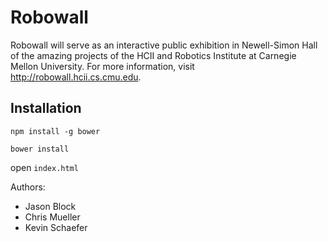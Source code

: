 # Robowall

Robowall will serve as an interactive public exhibition in Newell-Simon Hall of the amazing projects of the HCII and Robotics Institute at Carnegie Mellon University. For more information, visit http://robowall.hcii.cs.cmu.edu.

## Installation

```
npm install -g bower
```
```
bower install
```
open `index.html`

Authors:
- Jason Block
- Chris Mueller
- Kevin Schaefer